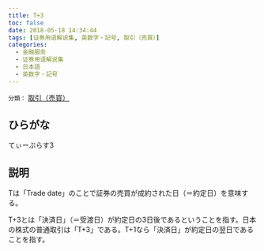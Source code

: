 ```yaml
---
title: T+3
toc: false
date: 2018-05-18 14:34:44
tags: [证券用语解说集, 英数字・記号, 取引（売買）]
categories:
  - 金融服务
  - 证券用语解说集
  - 日本語
  - 英数字・記号
---
```


`分類：` [取引（売買）](/tags/取引（売買）/)

## ひらがな

てぃーぷらす3

## 説明

Tは「Trade date」のことで証券の売買が成約された日（＝約定日）を意味する。

T+3とは「決済日」（＝受渡日）が約定日の3日後であるということを指す。日本の株式の普通取引は「T+3」である。T+1なら「決済日」が約定日の翌日であることを指す。
